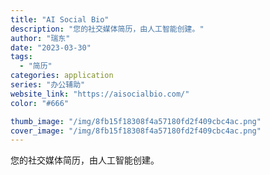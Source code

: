 ```yaml
---
title: "AI Social Bio"
description: "您的社交媒体简历，由人工智能创建。"
author: "瑞东"
date: "2023-03-30"
tags:
  - "简历"
categories: application
series: "办公辅助"
website_link: "https://aisocialbio.com/"
color: "#666"

thumb_image: "/img/8fb15f18308f4a57180fd2f409cbc4ac.png"
cover_image: "/img/8fb15f18308f4a57180fd2f409cbc4ac.png"
---
```


您的社交媒体简历，由人工智能创建。